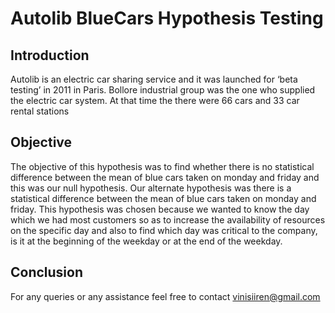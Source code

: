 # Autolib BlueCars Hypothesis Testing

## Introduction

Autolib is an electric car sharing service and it was launched for ‘beta testing’ in 2011 in Paris. Bollore industrial group was the one who supplied the electric car system. At that time the there were 66 cars and 33 car rental stations


##  Objective

The objective of this hypothesis was to find whether there is no statistical difference between the mean of blue cars taken on monday and friday and this was our null hypothesis. Our alternate hypothesis was there is a statistical difference between the mean of blue cars taken on monday and friday.
This hypothesis was chosen because we wanted to know the day which we had most customers so as to increase the availability of resources on the specific day and also to find which day was critical to the company,  is it at the beginning of the weekday or at the end of the weekday.

##  Conclusion
For any queries or any assistance feel free to contact vinisiiren@gmail.com

